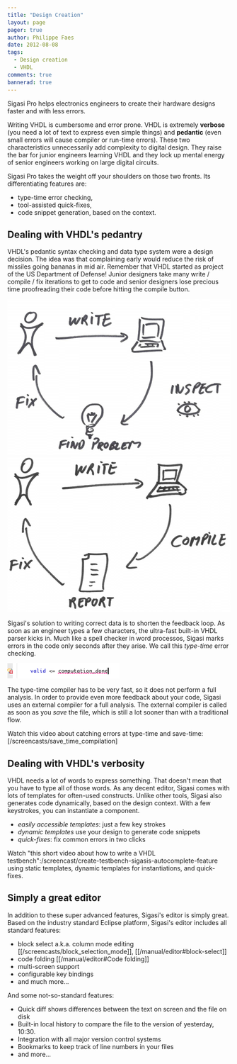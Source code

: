 ```yaml
---
title: "Design Creation"
layout: page 
pager: true
author: Philippe Faes
date: 2012-08-08
tags: 
  - Design creation
  - VHDL
comments: true
bannerad: true
---
```


Sigasi Pro helps electronics engineers to create their hardware designs faster and with less errors. 

Writing VHDL is cumbersome and error prone. VHDL is extremely **verbose** (you need a lot of text to express even simple things) and **pedantic** (even small errors will cause compiler or run-time errors). These two characteristics unnecessarily add complexity to digital design. They raise the bar for junior engineers learning VHDL and they lock up mental energy of senior engineers working on large digital circuits.

Sigasi Pro takes the weight off your shoulders on those two fronts. Its differentiating features are:
* type-time error checking,
* tool-assisted quick-fixes,
* code snippet generation, based on the context.

## Dealing with VHDL's pedantry

VHDL's pedantic syntax checking and data type system were a design decision. The idea was that complaining early would reduce the risk of missiles going bananas in mid air. Remember that VHDL started as project of the US Department of Defense! Junior designers take many write / compile / fix iterations to get to code and senior designers lose precious time proofreading their code before hitting the compile button.

![Write-Inspect-Fix cycle](images/write-inspect-fix.png)
![Write-Compile-Fix cycle](images/write-compile-fix.png) 

Sigasi's solution to writing correct data is to shorten the feedback loop. As soon as an engineer types a few characters, the ultra-fast built-in VHDL parser kicks in. Much like a spell checker in word processos, Sigasi marks errors in the code only seconds after they arise. We call this _type-time_ error checking.

![Undeclared signal: error is marked as soon as the assignment is written](images/undeclared_signal_0.png)

The type-time compiler has to be very fast, so it does not perform a full analysis. In order to provide even more feedback about your code, Sigasi uses an external compiler for a full analysis. The external compiler is called as soon as you _save_ the file, which is still a lot sooner than with a traditional flow.

Watch this video about catching errors at type-time and save-time: [/screencasts/save_time_compilation]

## Dealing with VHDL's verbosity

VHDL needs a lot of words to express something. That doesn't mean that you have to type all of those words. As any decent editor, Sigasi comes with lots of templates for often-used constructs. Unlike other tools, Sigasi also generates code dynamically, based on the design context. With a few keystrokes, you can instantiate a component.

* *easily accessible templates*: just a few key strokes
* *dynamic templates* use your design to generate code snippets
* *quick-fixes*: fix common errors in two clicks

Watch "this short video about how to write a VHDL testbench":/screencast/create-testbench-sigasis-autocomplete-feature using static templates, dynamic templates for instantiations, and quick-fixes.

## Simply a great editor

In addition to these super advanced features, Sigasi's editor is simply great. Based on the industry standard Eclipse platform, Sigasi's editor includes all standard features:

* block select a.k.a. column mode editing \[[/screencasts/block_selection_mode]\], \[[/manual/editor#block-select]\]
* code folding \[[/manual/editor#Code folding]\]
* multi-screen support
* configurable key bindings
* and much more...

And some not-so-standard features:

* Quick diff shows differences between the text on screen and the file on disk
* Built-in local history to compare the file to the version of yesterday, 10:30.
* Integration with all major version control systems
* Bookmarks to keep track of line numbers in your files
* and more...
